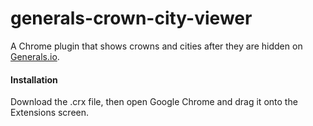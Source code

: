generals-crown-city-viewer
=========

A Chrome plugin that shows crowns and cities after they are hidden on [Generals.io](http://generals.io).

#### Installation
Download the .crx file, then open Google Chrome and drag it onto the Extensions screen.
